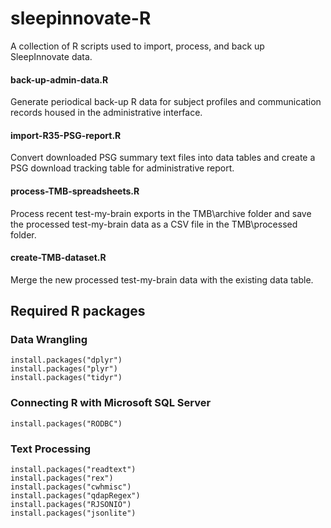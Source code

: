 sleepinnovate-R
===============

A collection of R scripts used to import, process, and back up SleepInnovate data.  


#### back-up-admin-data.R
Generate periodical back-up R data for subject profiles and communication records housed in the administrative interface.

#### import-R35-PSG-report.R
Convert downloaded PSG summary text files into data tables and create a PSG download tracking table for administrative report.

#### process-TMB-spreadsheets.R 
Process recent test-my-brain exports in the TMB\archive folder and save the processed test-my-brain data as a CSV file in the TMB\processed folder. 

#### create-TMB-dataset.R
Merge the new processed test-my-brain data with the existing data table. 

## Required R packages

### Data Wrangling
``` 
install.packages("dplyr")
install.packages("plyr")
install.packages("tidyr")
```

### Connecting R with Microsoft SQL Server 
```
install.packages("RODBC")
```

### Text Processing
```
install.packages("readtext")
install.packages("rex")
install.packages("cwhmisc")
install.packages("qdapRegex")
install.packages("RJSONIO")
install.packages("jsonlite")
```











